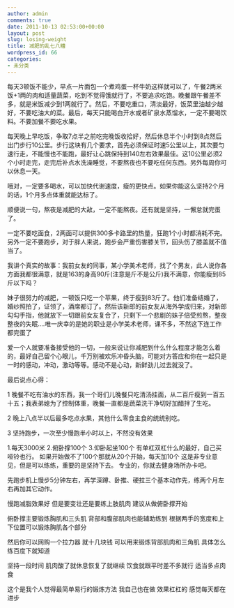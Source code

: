 ```yaml
---
author: admin
comments: true
date: 2011-10-13 02:53:00+00:00
layout: post
slug: losing-weight
title: 减肥的乱七八糟
wordpress_id: 66
categories:
- 未分类
---
```


每天3顿饭不能少，早点一片面包一个煮鸡蛋一杯牛奶这样就可以了，午餐2两米饭+1两的肉和适量蔬菜，吃到不觉得饿就行了，不要追求吃饱。晚餐跟午餐差不多，就是米饭减少到1两就行了。然后，不要吃重口，清淡最好，饭菜里油越少越好，不要吃油大的菜。最后，每天只能喝白开水或者矿泉水蒸馏水，一定不要喝饮料。不要加餐不要吃水果。

每天晚上早吃饭，争取7点半之前吃完晚饭收拾好，然后休息半个小时到8点然后出门步行10公里。步行这块有几个要求，首先必须保证时速5公里以上，其次要匀速行走，不能慢也不能跑，最好让心跳保持到140左右效果最佳。这10公里必须2个小时走完，走完后补点水洗澡睡觉，不要熬夜也不要吃任何东西。另外每周你可以休息一天。

哦对，一定要多喝水，可以加快代谢速度，瘦的更快点。如果你能这么坚持2个月的话，1个月多点体重就能达标了。

顺便说一句，熬夜是减肥的大敌，一定不能熬夜。还有就是坚持，一懈怠就完蛋了。

一定不要吃面食，2两面可以提供300多卡路里的热量，狂跑1个小时都消耗不完。另外一定不要跑步，对于胖人来说，跑步会严重伤害膝关节，回头伤了膝盖就不值当了。





我讲个真实的故事：我前女友的同事，某小学美术老师，找了个男友，此人说你各方面我都很满意，就是163的身高90斤(注意是斤不是公斤)我不满意，你能瘦到85斤以下吗？

妹子很努力的减肥，一顿饭只吃一个苹果，终于瘦到83斤了。他们准备结婚了，婚纱照拍了，证领了，酒席都订了。然后该新郎的前女友从海外学成归来，对新郎勾勾手指，他就放下一切跟前女友复合了，只剩下一个悲剧的妹子倍受煎熬，整夜整夜的失眠....唯一庆幸的是她的职业是小学美术老师，课不多，不然这下连工作都完蛋了

爱一个人就要准备接受他的一切，一般来说让你减肥到什么什么程度才能怎么着的，最好自己留个心眼儿，千万别被欢乐冲昏头脑，可能对方答应和你在一起只是一时的感动，冲动，激动等等。感动不是心动，新鲜劲儿过去就没了。

最后说点心得：

1 晚餐不吃有油水的东西，我一个哥们儿晚餐只吃清汤挂面，从二百斤瘦到一百五十五；我表弟媳为了控制体重，晚餐一直都是蔬菜洗干净切好加醋拌了生吃。

2 晚上八点半以后最多吃点水果，其他什么零食主食的统统别吃。

3 坚持跑步，一次至少慢跑半小时以上，不然没有效果





1.每天3000米
2.俯卧撑100个
3.仰卧起坐100个
有单杠双杠什么的最好，自己买哑铃也行。
如果开始做不了100个那就从20个开始，每天加10个
这是非专业意见，但是可以练练，重要的是坚持下去。
专业的，你就去健身场所办卡吧。

先跑步机上慢步5分钟左右，再学深蹲、卧推、硬拉三个基本动作先，练两个月左右再加其它动作。

慢跑减脂效果好 但是要变壮还是要练上肢肌肉 建议从做俯卧撑开始

俯卧撑主要锻炼胸肌和三头肌 背部和腹部肌肉也能辅助练到 根据两手的宽度和上下位置可以锻炼胸肌各个部分

然后你可以网购一个拉力器 就十几块钱 可以用来锻炼背部肌肉和三角肌 具体怎么练百度下就知道

坚持一段时间 肌肉酸了就休息恢复了就继续 饮食就跟平时差不多就行 适当多点肉食

这个是我个人觉得最简单易行的锻炼方法 我自己也在做 效果杠杠的 感觉每天都在进步
